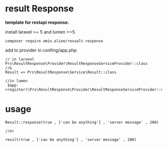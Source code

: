 # result Response

**template for restapi response.**

install laravel >= 5 and lumen >=5.

```
composer require amin.aliee/resualt-response
```

add to provider in confing/app.php

```
// in laravel
Prs\ResultResponse\Provider\ResultResponseServiceProvider::class
//&
Result => Prs\ResultResponse\Service\Result::class

//in lumen
 $app->register(\Prs\ResultResponse\Provider\ResultResponseServiceProvider::class);

```

# usage

```
Result::response(true , ['can be anything'] , 'server message' , 200)

//or

result(true , ['can be anything'] , 'server message' , 200)

```
